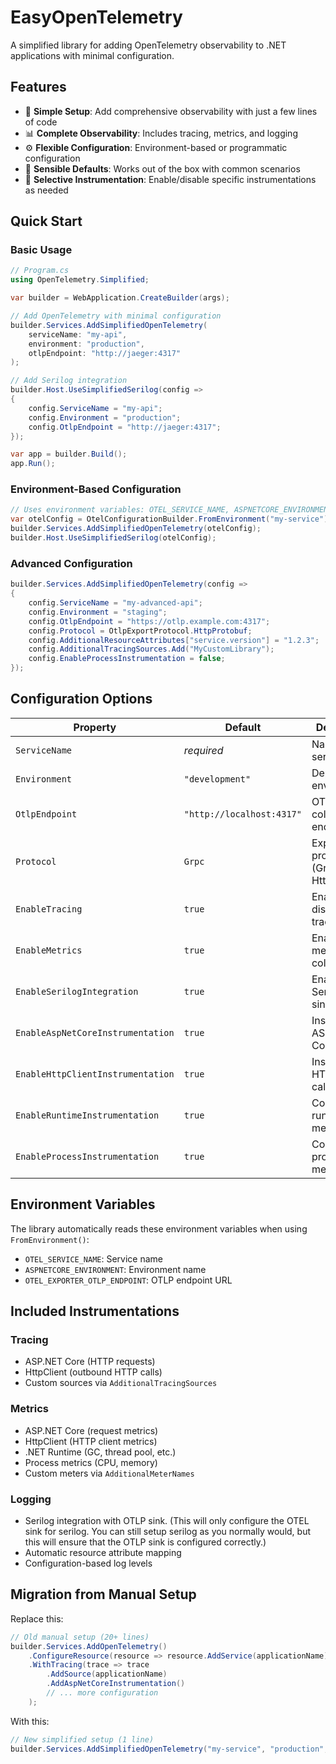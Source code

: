 # EasyOpenTelemetry

A simplified library for adding OpenTelemetry observability to .NET applications with minimal configuration.

## Features

- 🚀 **Simple Setup**: Add comprehensive observability with just a few lines of code
- 📊 **Complete Observability**: Includes tracing, metrics, and logging
- ⚙️ **Flexible Configuration**: Environment-based or programmatic configuration
- 🔧 **Sensible Defaults**: Works out of the box with common scenarios
- 🎯 **Selective Instrumentation**: Enable/disable specific instrumentations as needed

## Quick Start

### Basic Usage

```csharp
// Program.cs
using OpenTelemetry.Simplified;

var builder = WebApplication.CreateBuilder(args);

// Add OpenTelemetry with minimal configuration
builder.Services.AddSimplifiedOpenTelemetry(
    serviceName: "my-api",
    environment: "production",
    otlpEndpoint: "http://jaeger:4317"
);

// Add Serilog integration
builder.Host.UseSimplifiedSerilog(config => 
{
    config.ServiceName = "my-api";
    config.Environment = "production";
    config.OtlpEndpoint = "http://jaeger:4317";
});

var app = builder.Build();
app.Run();
```

### Environment-Based Configuration

```csharp
// Uses environment variables: OTEL_SERVICE_NAME, ASPNETCORE_ENVIRONMENT, OTEL_EXPORTER_OTLP_ENDPOINT
var otelConfig = OtelConfigurationBuilder.FromEnvironment("my-service");
builder.Services.AddSimplifiedOpenTelemetry(otelConfig);
builder.Host.UseSimplifiedSerilog(otelConfig);
```

### Advanced Configuration

```csharp
builder.Services.AddSimplifiedOpenTelemetry(config =>
{
    config.ServiceName = "my-advanced-api";
    config.Environment = "staging";
    config.OtlpEndpoint = "https://otlp.example.com:4317";
    config.Protocol = OtlpExportProtocol.HttpProtobuf;
    config.AdditionalResourceAttributes["service.version"] = "1.2.3";
    config.AdditionalTracingSources.Add("MyCustomLibrary");
    config.EnableProcessInstrumentation = false;
});
```

## Configuration Options

| Property | Default | Description |
|----------|---------|-------------|
| `ServiceName` | *required* | Name of your service |
| `Environment` | `"development"` | Deployment environment |
| `OtlpEndpoint` | `"http://localhost:4317"` | OTLP collector endpoint |
| `Protocol` | `Grpc` | Export protocol (Grpc or HttpProtobuf) |
| `EnableTracing` | `true` | Enable distributed tracing |
| `EnableMetrics` | `true` | Enable metrics collection |
| `EnableSerilogIntegration` | `true` | Enable Serilog OTLP sink |
| `EnableAspNetCoreInstrumentation` | `true` | Instrument ASP.NET Core |
| `EnableHttpClientInstrumentation` | `true` | Instrument HTTP client calls |
| `EnableRuntimeInstrumentation` | `true` | Collect .NET runtime metrics |
| `EnableProcessInstrumentation` | `true` | Collect process metrics |

## Environment Variables

The library automatically reads these environment variables when using `FromEnvironment()`:

- `OTEL_SERVICE_NAME`: Service name
- `ASPNETCORE_ENVIRONMENT`: Environment name
- `OTEL_EXPORTER_OTLP_ENDPOINT`: OTLP endpoint URL

## Included Instrumentations

### Tracing
- ASP.NET Core (HTTP requests)
- HttpClient (outbound HTTP calls)
- Custom sources via `AdditionalTracingSources`

### Metrics
- ASP.NET Core (request metrics)
- HttpClient (HTTP client metrics)
- .NET Runtime (GC, thread pool, etc.)
- Process metrics (CPU, memory)
- Custom meters via `AdditionalMeterNames`

### Logging
- Serilog integration with OTLP sink. (This will only configure the OTEL sink for serilog. You can still setup serilog as you normally would, but this will ensure that the OTLP sink is configured correctly.)
- Automatic resource attribute mapping
- Configuration-based log levels

## Migration from Manual Setup

Replace this:
```csharp
// Old manual setup (20+ lines)
builder.Services.AddOpenTelemetry()
    .ConfigureResource(resource => resource.AddService(applicationName))
    .WithTracing(trace => trace
        .AddSource(applicationName)
        .AddAspNetCoreInstrumentation()
        // ... more configuration
    );
```

With this:
```csharp
// New simplified setup (1 line)
builder.Services.AddSimplifiedOpenTelemetry("my-service", "production", "http://jaeger:4317");
```